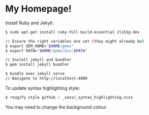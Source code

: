 # My Homepage!

Install Ruby and Jekyll:
```bash
$ sudo apt-get install ruby-full build-essential zlib1g-dev

// Ensure the right variables are set (they might already be)
$ export GEM_HOME="$HOME/gems"
$ export PATH="$HOME/gems/bin:$PATH"

// Install jekyll and bundler
$ gem install jekyll bundler

$ bundle exec jekyll serve
// Navigate to http://localhost:4000
```

To update syntax highlighting style:

```bash
$ rougify style github > _sass/_syntax_highlighting.scss
```

You may need to change the background colour.